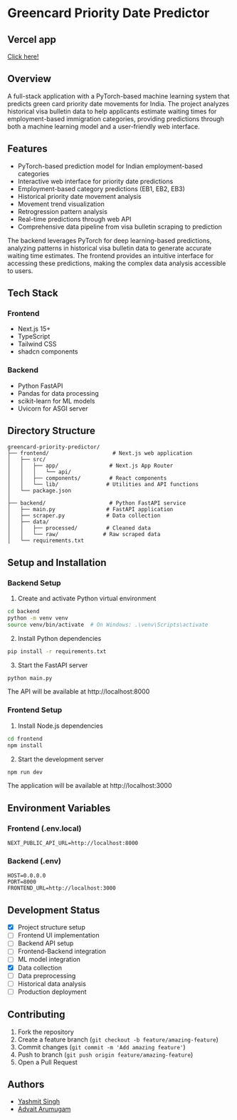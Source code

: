 # Greencard Priority Date Predictor

## Vercel app
[Click here!](https://greencard-priority-predictor.vercel.app/)

## Overview
A full-stack application with a PyTorch-based machine learning system that predicts green card priority date movements for India. The project analyzes historical visa bulletin data to help applicants estimate waiting times for employment-based immigration categories, providing predictions through both a machine learning model and a user-friendly web interface.

## Features
- PyTorch-based prediction model for Indian employment-based categories
- Interactive web interface for priority date predictions
- Employment-based category predictions (EB1, EB2, EB3)
- Historical priority date movement analysis
- Movement trend visualization
- Retrogression pattern analysis
- Real-time predictions through web API
- Comprehensive data pipeline from visa bulletin scraping to prediction

The backend leverages PyTorch for deep learning-based predictions, analyzing patterns in historical visa bulletin data to generate accurate waiting time estimates. The frontend provides an intuitive interface for accessing these predictions, making the complex data analysis accessible to users.

## Tech Stack
### Frontend
- Next.js 15+
- TypeScript
- Tailwind CSS
- shadcn components

### Backend
- Python FastAPI
- Pandas for data processing
- scikit-learn for ML models
- Uvicorn for ASGI server

## Directory Structure
```
greencard-priority-predictor/
├── frontend/                    # Next.js web application
│   ├── src/
│   │   ├── app/                # Next.js App Router
│   │   │   └── api/
│   │   ├── components/         # React components
│   │   └── lib/               # Utilities and API functions
│   └── package.json
│
├── backend/                    # Python FastAPI service
│   ├── main.py                # FastAPI application
│   ├── scraper.py             # Data collection
│   ├── data/
│   │   ├── processed/         # Cleaned data
│   │   └── raw/              # Raw scraped data
│   └── requirements.txt
```

## Setup and Installation

### Backend Setup
1. Create and activate Python virtual environment
```bash
cd backend
python -m venv venv
source venv/bin/activate  # On Windows: .\venv\Scripts\activate
```

2. Install Python dependencies
```bash
pip install -r requirements.txt
```

3. Start the FastAPI server
```bash
python main.py
```
The API will be available at http://localhost:8000

### Frontend Setup
1. Install Node.js dependencies
```bash
cd frontend
npm install
```

2. Start the development server
```bash
npm run dev
```
The application will be available at http://localhost:3000

## Environment Variables

### Frontend (.env.local)
```
NEXT_PUBLIC_API_URL=http://localhost:8000
```

### Backend (.env)
```
HOST=0.0.0.0
PORT=8000
FRONTEND_URL=http://localhost:3000
```

## Development Status
- [x] Project structure setup
- [ ] Frontend UI implementation
- [ ] Backend API setup
- [ ] Frontend-Backend integration
- [ ] ML model integration
- [x] Data collection
- [ ] Data preprocessing
- [ ] Historical data analysis
- [ ] Production deployment

## Contributing
1. Fork the repository
2. Create a feature branch (`git checkout -b feature/amazing-feature`)
3. Commit changes (`git commit -m 'Add amazing feature'`)
4. Push to branch (`git push origin feature/amazing-feature`)
5. Open a Pull Request

## Authors
- [Yashmit Singh](https://github.com/yashmit07)
- [Advait Arumugam](https://github.com/aardvarkzone)